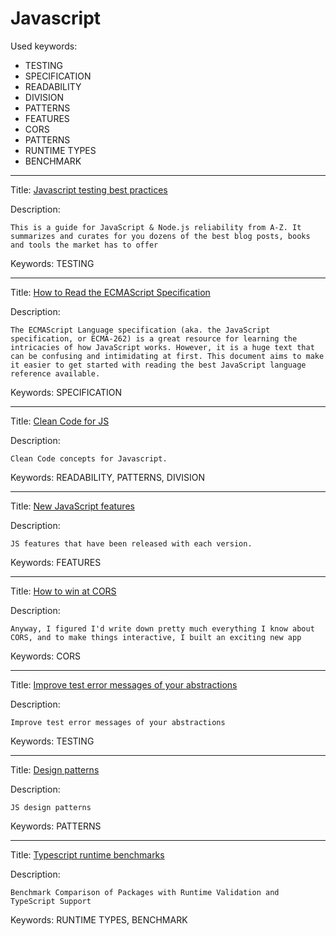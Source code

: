 # Javascript

Used keywords:
* TESTING
* SPECIFICATION
* READABILITY
* DIVISION
* PATTERNS
* FEATURES
* CORS
* PATTERNS
* RUNTIME TYPES
* BENCHMARK

<hr/>

Title: [Javascript testing best practices](https://github.com/goldbergyoni/javascript-testing-best-practices)

Description:
```
This is a guide for JavaScript & Node.js reliability from A-Z. It summarizes and curates for you dozens of the best blog posts, books and tools the market has to offer
```

Keywords: TESTING


<hr/>

Title: [How to Read the ECMAScript Specification](https://timothygu.me/es-howto/#navigating-the-spec)

Description:
```
The ECMAScript Language specification (aka. the JavaScript specification, or ECMA-262) is a great resource for learning the intricacies of how JavaScript works. However, it is a huge text that can be confusing and intimidating at first. This document aims to make it easier to get started with reading the best JavaScript language reference available.
```

Keywords: SPECIFICATION

<hr/>

Title: [Clean Code for JS](https://github.com/ryanmcdermott/clean-code-javascript)

Description:
```
Clean Code concepts for Javascript.
```

Keywords: READABILITY, PATTERNS, DIVISION

<hr/>

Title: [New JavaScript features](https://exploringjs.com/impatient-js/ch_new-javascript-features.html)

Description:
```
JS features that have been released with each version.
```

Keywords: FEATURES

<hr/>

Title: [How to win at CORS](https://jakearchibald.com/2021/cors/)

Description:
```
Anyway, I figured I'd write down pretty much everything I know about CORS, and to make things interactive, I built an exciting new app
```

Keywords: CORS

<hr/>

Title: [Improve test error messages of your abstractions](https://kentcdodds.com/blog/improve-test-error-messages-of-your-abstractions)

Description:
```
Improve test error messages of your abstractions
```

Keywords: TESTING

<hr/>

Title: [Design patterns](https://www.patterns.dev/posts/introduction/)

Description:
```
JS design patterns
```

Keywords: PATTERNS

<hr/>

Title: [Typescript runtime benchmarks](https://github.com/moltar/typescript-runtime-type-benchmarks)

Description:
```
Benchmark Comparison of Packages with Runtime Validation and TypeScript Support
```

Keywords: RUNTIME TYPES, BENCHMARK



